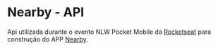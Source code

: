 # Nearby - API
Api utilizada durante o evento NLW Pocket Mobile da [Rocketseat](https://www.rocketseat.com.br/) para construção do APP [Nearby](https://github.com/Igor2502/nlw-mobile-pocket-react-native).